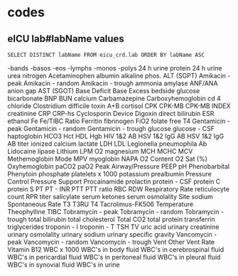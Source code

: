 # codes

## eICU lab#labName values

`SELECT DISTINCT labName FROM eicu_crd.lab ORDER BY labName ASC`

-bands
-basos
-eos
-lymphs
-monos
-polys
24 h urine protein
24 h urine urea nitrogen
Acetaminophen
albumin
alkaline phos.
ALT (SGPT)
Amikacin - peak
Amikacin - random
Amikacin - trough
ammonia
amylase
ANF/ANA
anion gap
AST (SGOT)
Base Deficit
Base Excess
bedside glucose
bicarbonate
BNP
BUN
calcium
Carbamazepine
Carboxyhemoglobin
cd 4
chloride
Clostridium difficile toxin A+B
cortisol
CPK
CPK-MB
CPK-MB INDEX
creatinine
CRP
CRP-hs
Cyclosporin
Device
Digoxin
direct bilirubin
ESR
ethanol
Fe
Fe/TIBC Ratio
Ferritin
fibrinogen
FiO2
folate
free T4
Gentamicin - peak
Gentamicin - random
Gentamicin - trough
glucose
glucose - CSF
haptoglobin
HCO3
Hct
HDL
Hgb
HIV 1&2 AB
HSV 1&2 IgG AB
HSV 1&2 IgG AB titer
ionized calcium
lactate
LDH
LDL
Legionella pneumophila Ab
Lidocaine
lipase
Lithium
LPM O2
magnesium
MCH
MCHC
MCV
Methemoglobin
Mode
MPV
myoglobin
NAPA
O2 Content
O2 Sat (%)
Oxyhemoglobin
paCO2
paO2
Peak Airway/Pressure
PEEP
pH
Phenobarbital
Phenytoin
phosphate
platelets x 1000
potassium
prealbumin
Pressure Control
Pressure Support
Procainamide
prolactin
protein - CSF
protein C
protein S
PT
PT - INR
PTT
PTT ratio
RBC
RDW
Respiratory Rate
reticulocyte count
RPR titer
salicylate
serum ketones
serum osmolality
Site
sodium
Spontaneous Rate
T3
T3RU
T4
Tacrolimus-FK506
Temperature
Theophylline
TIBC
Tobramycin - peak
Tobramycin - random
Tobramycin - trough
total bilirubin
total cholesterol
Total CO2
total protein
transferrin
triglycerides
troponin - I
troponin - T
TSH
TV
uric acid
urinary creatinine
urinary osmolality
urinary sodium
urinary specific gravity
Vancomycin - peak
Vancomycin - random
Vancomycin - trough
Vent Other
Vent Rate
Vitamin B12
WBC x 1000
WBC's in body fluid
WBC's in cerebrospinal fluid
WBC's in pericardial fluid
WBC's in peritoneal fluid
WBC's in pleural fluid
WBC's in synovial fluid
WBC's in urine


